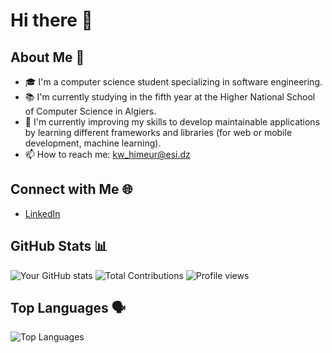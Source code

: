 # Hi there 👋

## About Me 💼
- 🎓 I'm a computer science student specializing in software engineering.
- 📚 I'm currently studying in the fifth year at the Higher National School of Computer Science in Algiers.
- 🌱 I'm currently improving my skills to develop maintainable applications by learning different frameworks and libraries (for web or mobile development, machine learning).
- 📫 How to reach me: kw_himeur@esi.dz

## Connect with Me 🌐
- [LinkedIn](https://www.linkedin.com/in/wail-himeur-1977a1252/)

## GitHub Stats 📊
![Your GitHub stats](https://github-readme-stats.vercel.app/api?username=HimeurWail&show_icons=true&theme=radical)
![Total Contributions](https://github-readme-streak-stats.herokuapp.com/?user=HimeurWail&theme=radical)
![Profile views](https://komarev.com/ghpvc/?username=HimeurWail&color=blueviolet)

## Top Languages 🗣️
![Top Languages](https://github-readme-stats.vercel.app/api/top-langs/?username=HimeurWail&layout=compact&theme=radical)
